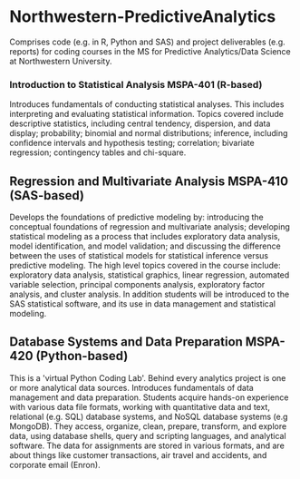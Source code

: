 # Northwestern-PredictiveAnalytics
Comprises code (e.g. in R, Python and SAS) and project deliverables (e.g. reports) for coding courses in the MS for Predictive Analytics/Data Science at Northwestern University.

### Introduction to Statistical Analysis MSPA-401 (R-based)
Introduces fundamentals of conducting statistical analyses. This includes interpreting and evaluating statistical information. Topics covered include descriptive statistics, including central tendency, dispersion, and data display; probability; binomial and normal distributions; inference, including confidence intervals and hypothesis testing; correlation; bivariate regression; contingency tables and chi-square.

## Regression and Multivariate Analysis MSPA-410 (SAS-based)
Develops the foundations of predictive modeling by: introducing the conceptual foundations of regression and multivariate analysis; developing statistical modeling as a process that includes exploratory data analysis, model identification, and model validation; and discussing the difference between the uses of statistical models for statistical inference versus predictive modeling. The high level topics covered in the course include: exploratory data analysis, statistical graphics, linear regression, automated variable selection, principal components analysis, exploratory factor analysis, and cluster analysis. In addition students will be introduced to the SAS statistical software, and its use in data management and statistical modeling.

## Database Systems and Data Preparation MSPA-420 (Python-based)
This is a 'virtual Python Coding Lab'. Behind every analytics project is one or more analytical data sources. Introduces fundamentals of data management and data preparation. Students acquire hands-on experience with various data file formats, working with quantitative data and text, relational (e.g. SQL) database systems, and NoSQL database systems (e.g MongoDB). They access, organize, clean, prepare, transform, and explore data, using database shells, query and scripting languages, and analytical software. The data for assignments are stored in various formats, and are about things like customer transactions, air travel and accidents, and corporate email (Enron).
